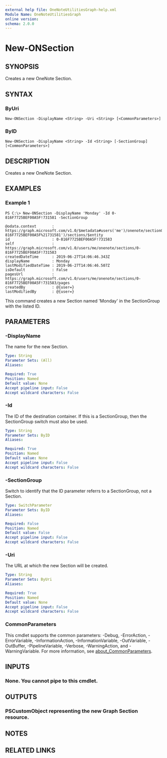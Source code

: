 ```yaml
---
external help file: OneNoteUtilitiesGraph-help.xml
Module Name: OneNoteUtilitiesGraph
online version:
schema: 2.0.0
---
```


# New-ONSection

## SYNOPSIS
Creates a new OneNote Section.

## SYNTAX

### ByUri
```
New-ONSection -DisplayName <String> -Uri <String> [<CommonParameters>]
```

### ByID
```
New-ONSection -DisplayName <String> -Id <String> [-SectionGroup] [<CommonParameters>]
```

## DESCRIPTION
Creates a new OneNote Section.

## EXAMPLES

### Example 1
```
PS C:\> New-ONSection -DisplayName 'Monday' -Id 0-816F7725BEF00A5F!731581 -SectionGroup

@odata.context       : https://graph.microsoft.com/v1.0/$metadata#users('me')/onenote/sectionGroups('0-816F7725BEF00A5F%21731581')/sections/$entity
id                   : 0-816F7725BEF00A5F!731583
self                 : https://graph.microsoft.com/v1.0/users/me/onenote/sections/0-816F7725BEF00A5F!731583
createdDateTime      : 2019-06-27T14:06:46.343Z
displayName          : Monday
lastModifiedDateTime : 2019-06-27T14:06:46.507Z
isDefault            : False
pagesUrl             : https://graph.microsoft.com/v1.0/users/me/onenote/sections/0-816F7725BEF00A5F!731583/pages
createdBy            : @{user=}
lastModifiedBy       : @{user=}
```

This command creates a new Section  named 'Monday' in the SectionGroup with the listed ID.

## PARAMETERS

### -DisplayName
The name for the new Section.

```yaml
Type: String
Parameter Sets: (All)
Aliases:

Required: True
Position: Named
Default value: None
Accept pipeline input: False
Accept wildcard characters: False
```

### -Id
The ID of the destination container.
If this is a SectionGroup, then the SectionGroup switch must also be used.

```yaml
Type: String
Parameter Sets: ByID
Aliases:

Required: True
Position: Named
Default value: None
Accept pipeline input: False
Accept wildcard characters: False
```

### -SectionGroup
Switch to identify that the ID parameter referrs to a SectionGroup, not a Section.

```yaml
Type: SwitchParameter
Parameter Sets: ByID
Aliases:

Required: False
Position: Named
Default value: False
Accept pipeline input: False
Accept wildcard characters: False
```

### -Uri
The URL at which the new Section will be created.

```yaml
Type: String
Parameter Sets: ByUri
Aliases:

Required: True
Position: Named
Default value: None
Accept pipeline input: False
Accept wildcard characters: False
```

### CommonParameters
This cmdlet supports the common parameters: -Debug, -ErrorAction, -ErrorVariable, -InformationAction, -InformationVariable, -OutVariable, -OutBuffer, -PipelineVariable, -Verbose, -WarningAction, and -WarningVariable. For more information, see [about_CommonParameters](http://go.microsoft.com/fwlink/?LinkID=113216).

## INPUTS

### None. You cannot pipe to this cmdlet.
## OUTPUTS

### PSCustomObject representing the new Graph Section resource.
## NOTES

## RELATED LINKS
